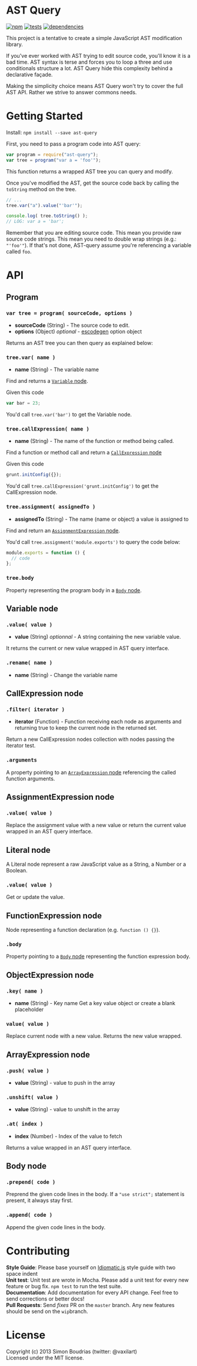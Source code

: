 AST Query
================

[![npm](https://badge.fury.io/js/ast-query.svg)](http://badge.fury.io/js/ast-query) [![tests](https://travis-ci.org/SBoudrias/AST-query.svg?branch=master)](http://travis-ci.org/SBoudrias/AST-query) [![dependencies](https://david-dm.org/SBoudrias/AST-query.svg?theme=shields.io)](https://david-dm.org/SBoudrias/AST-query)


This project is a tentative to create a simple JavaScript AST modification library.

If you've ever worked with AST trying to edit source code, you'll know it is a bad time. AST syntax is terse and forces you to loop a three and use conditionals structure a lot. AST Query hide this complexity behind a declarative façade.

Making the simplicity choice means AST Query won't try to cover the full AST API. Rather we strive to answer commons needs.


Getting Started
================

Install: `npm install --save ast-query`

First, you need to pass a program code into AST query:

``` javascript
var program = require("ast-query");
var tree = program("var a = 'foo'");
```

This function returns a wrapped AST tree you can query and modify.

Once you've modified the AST, get the source code back by calling the `toString` method on the tree.

``` javascript
// ...
tree.var("a").value("'bar'");

console.log( tree.toString() );
// LOG: var a = 'bar';
```

Remember that you are editing source code. This mean you provide raw source code strings. This mean you need to double wrap strings (e.g.: `"'foo'"`). If that's not done, AST-query assume you're referencing a variable called `foo`.


API
================

Program
----------------

### `var tree = program( sourceCode, options )`
- **sourceCode** (String) - The source code to edit.
- **options** (Object) _optional_ - [escodegen](https://github.com/Constellation/escodegen) option object

Returns an AST tree you can then query as explained below:

### `tree.var( name )`
- **name** (String) - The variable name

Find and returns a [`Variable` node](#variable-node).

Given this code

``` js
var bar = 23;
```

You'd call `tree.var('bar')` to get the Variable node.

### `tree.callExpression( name )`
- **name** (String) - The name of the function or method being called.

Find a function or method call and return a [`CallExpression` node](#callexpression-node)

Given this code

```js
grunt.initConfig({});
```

You'd call `tree.callExpression('grunt.initConfig')` to get the CallExpression node.

### `tree.assignment( assignedTo )`
- **assignedTo** (String) - The name (name or object) a value is assigned to

Find and return an [`AssignmentExpression` node](#assignmentexpression-node).

You'd call `tree.assignment('module.exports')` to query the code below:

```js
module.exports = function () {
  // code
};
```

### `tree.body`

Property representing the program body in a [`Body` node](#body-node).

Variable node
-----------------

### `.value( value )`
- **value** (String) _optionnal_ - A string containing the new variable value.

It returns the current or new value wrapped in AST query interface.

### `.rename( name )`
- **name** (String) - Change the variable name

CallExpression node
--------------------

### `.filter( iterator )`
- **iterator** (Function) - Function receiving each node as arguments and returning true to keep the current node in the returned set.

Return a new CallExpression nodes collection with nodes passing the iterator test.

### `.arguments`

A property pointing to an [`ArrayExpression` node](#arrayexpression-node) referencing the called function arguments.

AssignmentExpression node
--------------------

### `.value( value )`

Replace the assignment value with a new value or return the current value wrapped in an AST query interface.

Literal node
--------------------

A Literal node represent a raw JavaScript value as a String, a Number or a Boolean.

### `.value( value )`

Get or update the value.

FunctionExpression node
-------------------

Node representing a function declaration (e.g. `function () {}`).

### `.body`

Property pointing to a [`Body` node](#body-node) representing the function expression body.

ObjectExpression node
-------------------

### `.key( name )`
- **name** (String) - Key name
Get a key value object or create a blank placeholder

### `value( value )`

Replace current node with a new value. Returns the new value wrapped.

ArrayExpression node
-------------------

### `.push( value )`
- **value** (String) - value to push in the array

### `.unshift( value )`
- **value** (String) - value to unshift in the array

### `.at( index )`
- **index** (Number) - Index of the value to fetch

Returns a value wrapped in an AST query interface.

Body node
-------------------

### `.prepend( code )`

Preprend the given code lines in the body. If a `"use strict";` statement is present, it always stay first.

### `.append( code )`

Append the given code lines in the body.

Contributing
=====================

**Style Guide**: Please base yourself on [Idiomatic.js](https://github.com/rwldrn/idiomatic.js)
style guide with two space indent  
**Unit test**: Unit test are wrote in Mocha. Please add a unit test for every new feature
or bug fix. `npm test` to run the test suite.  
**Documentation**: Add documentation for every API change. Feel free to send corrections
or better docs!  
**Pull Requests**: Send _fixes_ PR on the `master` branch. Any new features should be send
on the `wip`branch.


License
=====================

Copyright (c) 2013 Simon Boudrias (twitter: @vaxilart)  
Licensed under the MIT license.
